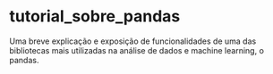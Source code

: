 # tutorial_sobre_pandas
 Uma breve explicação e exposição de funcionalidades de uma das bibliotecas mais utilizadas na análise de dados e machine learning, o pandas.
